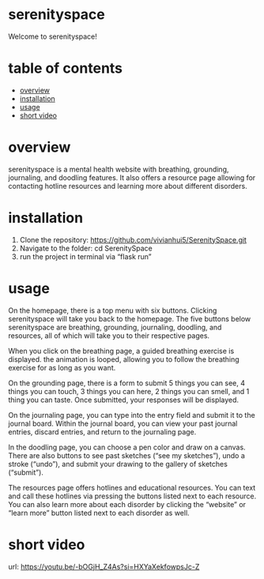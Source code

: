 # serenityspace

Welcome to serenityspace!

# table of contents

- [overview](#overview)
- [installation](#installation)
- [usage](#usage)
- [short video](#shortvideo)

# overview

serenityspace is a mental health website with breathing, grounding, journaling, and doodling features. It also offers a resource page allowing for contacting hotline resources and learning more about different disorders.

# installation

1. Clone the repository: https://github.com/vivianhui5/SerenitySpace.git
2. Navigate to the folder: cd SerenitySpace
3. run the project in terminal via “flask run”

# usage

On the homepage, there is a top menu with six buttons. Clicking serenityspace will take you back to the homepage. The five buttons below serenityspace are breathing, grounding, journaling, doodling, and resources, all of which will take you to their respective pages.

When you click on the breathing page, a guided breathing exercise is displayed. the animation is looped, allowing you to follow the breathing exercise for as long as you want.

On the grounding page, there is a form to submit 5 things you can see, 4 things you can touch, 3 things you can here, 2 things you can smell, and 1 thing you can taste. Once submitted, your responses will be displayed.

On the journaling page, you can type into the entry field and submit it to the journal board. Within the journal board, you can view your past journal entries, discard entries, and return to the journaling page.

In the doodling page, you can choose a pen color and draw on a canvas. There are also buttons to see past sketches (“see my sketches”), undo a stroke (“undo”), and submit your drawing to the gallery of sketches (“submit”).

The resources page offers hotlines and educational resources. You can text and call these hotlines via pressing the buttons listed next to each resource. You can also learn more about each disorder by clicking the “website” or “learn more” button listed next to each disorder as well.

# short video
url: https://youtu.be/-bOGjH_Z4As?si=HXYaXekfowpsJc-Z